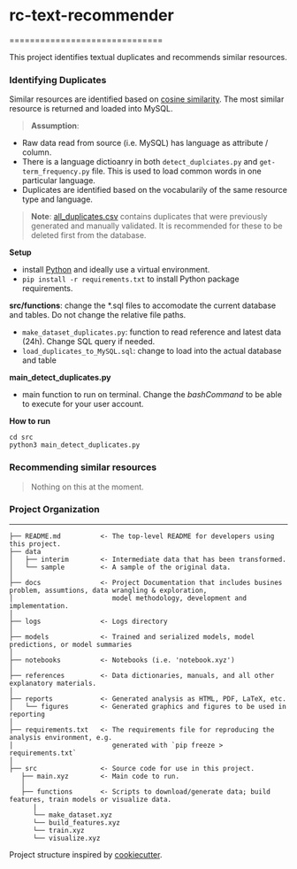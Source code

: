  # rc-text-recommender 
  ============================== 

 This project identifies textual duplicates and recommends similar resources. 
 
 ### Identifying Duplicates
 Similar resources are identified based on [cosine similarity](https://en.wikipedia.org/wiki/Cosine_similarity). The most similar resource is returned and loaded into MySQL. 
 
 > **Assumption**: 
 - Raw data read from source (i.e. MySQL) has language as attribute / column. 
 - There is a language dictioanry in both `detect_duplciates.py` and `get-term_frequency.py` file. This is used to load common words in one particular language. 
 - Duplicates are identified based on the vocabularily of the same resource type and language. 

 
 > **Note**: [all_duplicates.csv](data/all_duplicates.csv) contains duplicates that were previously generated and manually validated. It is recommended for these to be deleted first from the database. 
 
 **Setup**
 - install [Python](www.python.org) and ideally use a virtual environment. 
 - `pip install -r requirements.txt` to install Python package requirements.
 
 **src/functions**: change the *.sql files to accomodate the current database and tables. Do not change the relative file paths. 
 - `make_dataset_duplicates.py`: function to read reference and latest data (24h). Change SQL query if needed.
 - `load_duplicates_to_MySQL.sql`: change to load into the actual database and table
 
 **main_detect_duplicates.py** 
 - main function to run on terminal. Change the *bashCommand* to be able to execute for your user account.
 
 **How to run**
 ```
 cd src
 python3 main_detect_duplicates.py 
 ```

 
 ### Recommending similar resources 
 > Nothing on this at the moment.



  
  ### Project Organization
  ------------

    ├── README.md          <- The top-level README for developers using this project.
    ├── data
    │   ├── interim        <- Intermediate data that has been transformed.
    │   └── sample         <- A sample of the original data.
    │
    ├── docs               <- Project Documentation that includes busines problem, assumtions, data wrangling & exploration, 
    │                         model methodology, development and implementation.
    │
    ├── logs               <- Logs directory
    │
    ├── models             <- Trained and serialized models, model predictions, or model summaries
    │
    ├── notebooks          <- Notebooks (i.e. 'notebook.xyz')
    │
    ├── references         <- Data dictionaries, manuals, and all other explanatory materials.
    │
    ├── reports            <- Generated analysis as HTML, PDF, LaTeX, etc.
    │   └── figures        <- Generated graphics and figures to be used in reporting
    │
    ├── requirements.txt   <- The requirements file for reproducing the analysis environment, e.g.
    │                         generated with `pip freeze > requirements.txt`
    │
    ├── src                <- Source code for use in this project.
       ├── main.xyz        <- Main code to run. 
       │
       ├── functions       <- Scripts to download/generate data; build features, train models or visualize data. 
          |
          └── make_dataset.xyz
          └── build_features.xyz
          └── train.xyz
          └── visualize.xyz

   Project structure inspired by [cookiecutter](https://cookiecutter.readthedocs.io/en/latest/).
  
  
